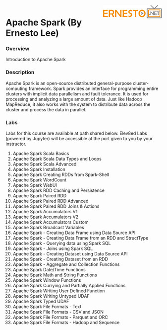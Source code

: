<img align="right" src="./logo-small.png">


# Apache Spark (By Ernesto Lee)

### Overview
Introduction to Apache Spark

### Description
Apache Spark is an open-source distributed general-purpose cluster-computing framework. Spark provides an interface for programming entire clusters with implicit data parallelism and fault tolerance. It is used for processing and analyzing a large amount of data. Just like Hadoop MapReduce, it also works with the system to distribute data across the cluster and process the data in parallel.

### Labs

Labs for this course are available at path shared below. Elev8ed Labs (powered by Jupyter) will be accessible at the port given to you by your instructor. 

1. Apache Spark Scala Basics
2. Apache Spark Scala Data Types and Loops
3. Apache Spark Scala Advanced
4. Apache Spark Installation
5. Apache Spark Creating RDDs from Spark-Shell
6. Apache Spark WordCount
7. Apache Spark WebUI
8. Apache Spark RDD Caching and Persistence
9. Apache Spark Paired RDD
10. Apache Spark Paired RDD Advanced
11. Apache Spark Paired RDD Joins & Actions
12. Apache Spark Accumulators V1
13. Apache Spark Accumulators V2
14. Apache Spark Accumulators Custom
15. Apache Spark Broadcast Variables
16. Apache Spark - Creating Data Frame using Data Source API
17. Apache Spark - Creating Data Frame from an RDD and StructType
18. Apache Spark - Querying data using Spark SQL
19. Apache Spark - Joins using Spark SQL
20. Apache Spark - Creating Dataset using Data Source API
21. Apache Spark - Creating Dataset from an RDD
22. Apache Spark - Aggregate and Collection Functions
23. Apache Spark Date/Time Functions
24. Apache Spark Math and String Functions
25. Apache Spark Window Functions
26. Apache Spark Currying and Partially Applied Functions
27. Apache Spark Writing User Defined Function
28. Apache Spark Writing Untyped UDAF
29. Apache Spark Typed UDAF
30. Apache Spark File Formats - Text
31. Apache Spark File Formats - CSV and JSON
32. Apache Spark File Formats - Parquet and ORC
33. Apache Spark File Formats - Hadoop and Sequence
